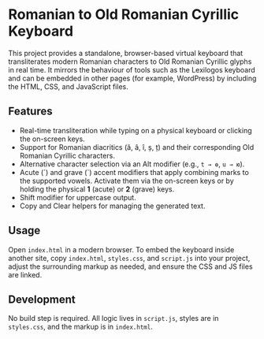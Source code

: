 # Romanian to Old Romanian Cyrillic Keyboard

This project provides a standalone, browser-based virtual keyboard that transliterates modern Romanian characters to Old Romanian Cyrillic glyphs in real time. It mirrors the behaviour of tools such as the Lexilogos keyboard and can be embedded in other pages (for example, WordPress) by including the HTML, CSS, and JavaScript files.

## Features

- Real-time transliteration while typing on a physical keyboard or clicking the on-screen keys.
- Support for Romanian diacritics (ă, â, î, ș, ț) and their corresponding Old Romanian Cyrillic characters.
- Alternative character selection via an Alt modifier (e.g., `t → ѳ`, `u → ю`).
- Acute (´) and grave (`) accent modifiers that apply combining marks to the supported vowels. Activate them via the on-screen keys or by holding the physical **1** (acute) or **2** (grave) keys.
- Shift modifier for uppercase output.
- Copy and Clear helpers for managing the generated text.

## Usage

Open `index.html` in a modern browser. To embed the keyboard inside another site, copy `index.html`, `styles.css`, and `script.js` into your project, adjust the surrounding markup as needed, and ensure the CSS and JS files are linked.

## Development

No build step is required. All logic lives in `script.js`, styles are in `styles.css`, and the markup is in `index.html`.

